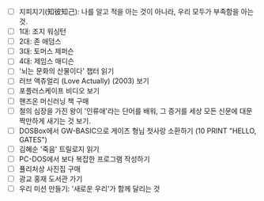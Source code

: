 - [ ] 지피지기(知彼知己): 나를 알고 적을 아는 것이 아니라, 우리 모두가 부족함을 아는 것.
- [ ] 1대: 조지 워싱턴
- [ ] 2대: 존 애덤스
- [ ] 3대: 토머스 제퍼슨
- [ ] 4대: 제임스 매디슨
- [ ] '뇌는 문화의 산물이다' 챕터 읽기
- [ ] 러브 액츄얼리 (Love Actually) (2003) 보기
- [ ] 포플러스케이프 비디오 보기
- [ ] 핸즈온 머신러닝 책 구매
- [ ] 철의 심장을 가진 왕이 '인류애'라는 단어를 배워, 그 증거를 세상 모든 신문에 대문짝만하게 새기는 것 보기.
- [ ] DOSBox에서 GW-BASIC으로 게이츠 형님 첫사랑 소환하기 (10 PRINT "HELLO, GATES")
- [ ] 김혜순 '죽음' 트릴로지 읽기
- [ ] PC-DOS에서 보다 복잡한 프로그램 작성하기
- [ ] 퓰리처상 사진집 구매
- [ ] 광교 홍재 도서관 가기
- [ ] 우리 미션 만들기: '새로운 우리'가 함께 달리는 것

